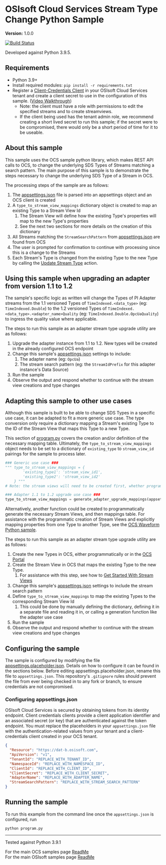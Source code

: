 # OSIsoft Cloud Services Stream Type Change Python Sample

**Version:** 1.0.0

[![Build Status](https://dev.azure.com/osieng/engineering/_apis/build/status/product-readiness/OCS/osisoft.sample-ocs-security_management-python?repoName=osisoft%2Fsample-ocs-security_management-python&branchName=main)](https://dev.azure.com/osieng/engineering/_build/latest?definitionId=4027&repoName=osisoft%2Fsample-ocs-security_management-python&branchName=main)

Developed against Python 3.9.5.

## Requirements

- Python 3.9+
- Install required modules: `pip install -r requirements.txt`
- Register a [Client-Credentials Client](https://cloud.osisoft.com/clients) in your OSIsoft Cloud Services tenant and create a client secret to use in the configuration of this sample. ([Video Walkthrough](https://www.youtube.com/watch?v=JPWy0ZX9niU))
  - Note: the client must have a role with permissions to edit the specified streams and to create streamviews. 
  - If the client being used has the tenant admin role, we recommend creating a short lived secret to run this sample; if the secret were to be compromised, there would only be a short period of time for it to be useable. 

## About this sample

This sample uses the OCS sample python library, which makes REST API calls to OCS, to change the underlying SDS Types of Streams matching a search pattern. The main purpose of this sample is to demonstrate the steps necessary to change the underlying SDS Type of a Stream in OCS.

The processing steps of the sample are as follows:

1. The [appsettings.json](appsettings.placeholder.json) file is parsed into an appsettings object and an OCS client is created
1. A `type_to_stream_view_mappings` dictionary object is created to map an existing Type to a Stream View Id
    1. The Stream View will define how the existing Type's properties will map to the new Type's properties
    1. See the next two sections for more details on the creation of this dictionary
1. All Streams matching the `StreamSearchPattern` from [appsettings.json](appsettings.placeholder.json) are found from OCS
1. The user is prompted for confirmation to continue with processing since this is a change to the Streams
1. Each Stream's Type is changed from the existing Type to the new Type by calling the [Update Stream Type](https://docs.osisoft.com/bundle/ocs/page/api-reference/sequential-data-store/sds-streams.html#update-stream-type) action. 

## Using this sample when upgrading an adapter from version 1.1 to 1.2

The sample's specific logic as written will change the Types of PI Adapter streams from the 1.1 versioned Types of `TimeIndexed.<data_type>` (eg: `TimeIndexed.Double`) to the 1.2 versioned Types of `TimeIndexed.<data_type>.<adapter_name>Quality` (eg: `TimeIndexed.Double.OpcUaQuality`) to ingress the quality value where applicable. 

The steps to run this sample as an adapter stream type upgrade utility are as follows:

1. Upgrade the adapter instance from 1.1 to 1.2. New types will be created in the already configured OCS endpoint
1. Change this sample's [appsettings.json](appsettings.placeholder.json) settings to include:
    1. The adapter name (eg: `OpcUa`)
    1. The stream search pattern (eg: the `StreamIdPrefix` for this adapter instance's Data Source)
1. Run the sample
1. Observe the output and respond whether to continue with the stream view creations and type changes

## Adapting this sample to other use cases

Although this sample is built to be able to change SDS Types in a specific use case, it can be adapted to fit a more generic use case. The type conversion only require a dictionary mapping a Stream's existing Type to the ID of the Stream View that maps this Type to a new Type. 

This section of [program.py](program.py) covers the creation and/or definition of the necessary mapping table. Ultimately, the `type_to_stream_view_mappings` object needs to be set to a dictionary of `existing_type` to `stream_view_id` pairings for the sample to process later. 

```python
### Generic use case ###
""" type_to_stream_view_mappings = {
        'existing_type1': 'stream_view_id1',
        'existing_type2': 'stream_view_id2'
    } """
# Note: the stream views will need to be created first, whether programmatically or through the OCS portal

### Adapter 1.1 to 1.2 upgrade use case ###
type_to_stream_view_mappings = generate_adapter_upgrade_mappings(appsettings.get('AdapterName'), ocs_client)
```

Alternatively, another function could be created to programmatically generate the necessary Stream Views, and then mappings table. For assistance with the programmatic creation of Stream Views and explicitly mapping properties from one Type to another Type, see the [OCS Waveform Python sample](https://github.com/osisoft/sample-ocs-waveform-python).

The steps to run this sample as an adapter stream type upgrade utility are as follows:

1. Create the new Types in OCS, either programmatically or in the [OCS Portal](cloud.osisoft.com)
1. Create the Stream View in OCS that maps the existing Type to the new Type.
    1. For assistance with this step, see how to [Get Started With Stream Views](https://docs.osisoft.com/bundle/ocs/page/overview/get-started/gs-stream-views.html)
1. Change this sample's [appsettings.json](appsettings.placeholder.json) settings to include the stream search pattern
1. Define `type_to_stream_view_mappings` to map the existing Types to the corresponding Stream View Id
    1. This could be done by manually defining the dictionary, defining it in a separate file and reading it in, or calling a generation function like the adapter use case
1. Run the sample
1. Observe the output and respond whether to continue with the stream view creations and type changes

## Configuring the sample

The sample is configured by modifying the file [appsettings.placeholder.json](appsettings.placeholder.json). Details on how to configure it can be found in the sections below. Before editing appsettings.placeholder.json, rename this file to `appsettings.json`. This repository's `.gitignore` rules should prevent the file from ever being checked in to any fork or branch, to ensure credentials are not compromised.

### Configuring appsettings.json

OSIsoft Cloud Services is secured by obtaining tokens from its identity endpoint. Client credentials clients provide a client application identifier and an associated secret (or key) that are authenticated against the token endpoint. You must replace the placeholders in your `appsettings.json` file with the authentication-related values from your tenant and a client-credentials client created in your OCS tenant.

```json
{
  "Resource": "https://dat-b.osisoft.com",
  "ApiVersion": "v1",
  "TenantId": "REPLACE_WITH_TENANT_ID",
  "NamespaceId": "REPLACE_WITH_NAMESPACE_ID",
  "ClientId": "REPLACE_WITH_CLIENT_ID",
  "ClientSecret": "REPLACE_WITH_CLIENT_SECRET",
  "AdapterName": "REPLACE_WITH_ADAPTER_NAME",
  "StreamSearchPattern": "REPLACE_WITH_STREAM_SEARCH_PATTERN"
}
```

## Running the sample

To run this example from the command line once the `appsettings.json` is configured, run

```shell
python program.py
```

---

Tested against Python 3.9.1

For the main OCS samples page [ReadMe](https://github.com/osisoft/OSI-Samples-OCS)  
For the main OSIsoft samples page [ReadMe](https://github.com/osisoft/OSI-Samples)